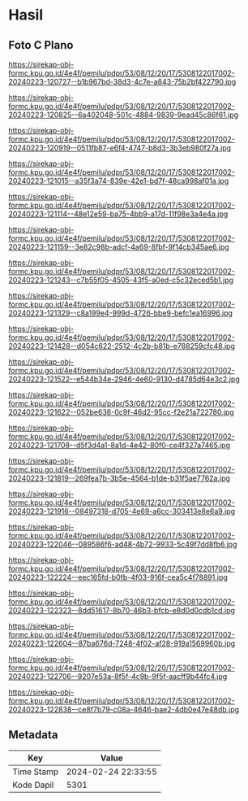 # Hasil

## Foto C Plano

https://sirekap-obj-formc.kpu.go.id/4e4f/pemilu/pdpr/53/08/12/20/17/5308122017002-20240223-120727--b1b967bd-38d3-4c7e-a843-75b2bf422790.jpg

https://sirekap-obj-formc.kpu.go.id/4e4f/pemilu/pdpr/53/08/12/20/17/5308122017002-20240223-120825--6a402048-501c-4884-9839-9ead45c86f61.jpg

https://sirekap-obj-formc.kpu.go.id/4e4f/pemilu/pdpr/53/08/12/20/17/5308122017002-20240223-120919--0511fb87-e6f4-4747-b8d3-3b3eb980f27a.jpg

https://sirekap-obj-formc.kpu.go.id/4e4f/pemilu/pdpr/53/08/12/20/17/5308122017002-20240223-121015--a35f3a74-839e-42e1-bd7f-48ca998af01a.jpg

https://sirekap-obj-formc.kpu.go.id/4e4f/pemilu/pdpr/53/08/12/20/17/5308122017002-20240223-121114--48e12e59-ba75-4bb9-a17d-11f98e3a4e4a.jpg

https://sirekap-obj-formc.kpu.go.id/4e4f/pemilu/pdpr/53/08/12/20/17/5308122017002-20240223-121159--3e82c98b-adcf-4a69-8fbf-9f14cb345ae6.jpg

https://sirekap-obj-formc.kpu.go.id/4e4f/pemilu/pdpr/53/08/12/20/17/5308122017002-20240223-121243--c7b55f05-4505-43f5-a0ed-c5c32eced5b1.jpg

https://sirekap-obj-formc.kpu.go.id/4e4f/pemilu/pdpr/53/08/12/20/17/5308122017002-20240223-121329--c8a199e4-999d-4726-bbe9-befc1ea16996.jpg

https://sirekap-obj-formc.kpu.go.id/4e4f/pemilu/pdpr/53/08/12/20/17/5308122017002-20240223-121428--d054c622-2512-4c2b-b81b-e788259cfc48.jpg

https://sirekap-obj-formc.kpu.go.id/4e4f/pemilu/pdpr/53/08/12/20/17/5308122017002-20240223-121522--e544b34e-2946-4e60-9130-d4785d64e3c2.jpg

https://sirekap-obj-formc.kpu.go.id/4e4f/pemilu/pdpr/53/08/12/20/17/5308122017002-20240223-121622--052be636-0c9f-46d2-95cc-f2e21a722780.jpg

https://sirekap-obj-formc.kpu.go.id/4e4f/pemilu/pdpr/53/08/12/20/17/5308122017002-20240223-121708--d5f3d4a1-8a1d-4e42-80f0-ce4f327a7465.jpg

https://sirekap-obj-formc.kpu.go.id/4e4f/pemilu/pdpr/53/08/12/20/17/5308122017002-20240223-121819--269fea7b-3b5e-4564-b1de-b31f5ae7762a.jpg

https://sirekap-obj-formc.kpu.go.id/4e4f/pemilu/pdpr/53/08/12/20/17/5308122017002-20240223-121916--08497318-d705-4e69-a6cc-303413e8e6a9.jpg

https://sirekap-obj-formc.kpu.go.id/4e4f/pemilu/pdpr/53/08/12/20/17/5308122017002-20240223-122046--089586f6-ad48-4b72-9933-5c49f7dd8fb6.jpg

https://sirekap-obj-formc.kpu.go.id/4e4f/pemilu/pdpr/53/08/12/20/17/5308122017002-20240223-122224--eec165fd-b0fb-4f03-916f-cea5c4f78891.jpg

https://sirekap-obj-formc.kpu.go.id/4e4f/pemilu/pdpr/53/08/12/20/17/5308122017002-20240223-122323--8dd51617-8b70-46b3-bfcb-e8d0d0cdb1cd.jpg

https://sirekap-obj-formc.kpu.go.id/4e4f/pemilu/pdpr/53/08/12/20/17/5308122017002-20240223-122604--87ba676d-7248-4f02-af28-919a1569960b.jpg

https://sirekap-obj-formc.kpu.go.id/4e4f/pemilu/pdpr/53/08/12/20/17/5308122017002-20240223-122706--9207e53a-8f5f-4c9b-9f5f-aacff9b44fc4.jpg

https://sirekap-obj-formc.kpu.go.id/4e4f/pemilu/pdpr/53/08/12/20/17/5308122017002-20240223-122838--ce8f7b79-c08a-4646-bae2-4db0e47e48db.jpg


## Metadata

| Key        | Value               |
| ---------- | ------------------- |
| Time Stamp | 2024-02-24 22:33:55 |
| Kode Dapil | 5301                |




